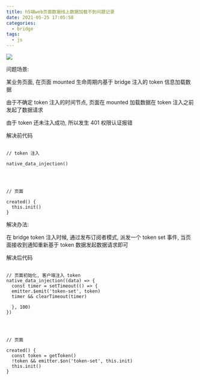 ```yaml
---
title: h5端web页面数据线上数据加载不到问题记录
date: 2021-05-25 17:05:58
categories:
  - bridge
tags:
  - js
---
```


![](https://tva1.sinaimg.cn/large/008i3skNly1gqusdlc6f8j313q0oadza.jpg)

<!--more-->

问题场景:

某业务页面, 在页面 mounted 生命周期内基于 bridge 注入的 token 信息加载数据

由于不确定 token 注入的时间节点, 页面在 mounted 加载数据在 token 注入之前发起了数据请求

由于 token 还未注入成功, 所以发生 401 权限认证报错

解决前代码

```

// token 注入

native_data_injection()




// 页面

created() {
  this.init()
}

```

解决办法:

在 bridge token 注入时候, 通过发布订阅者模式, 派发一个 token set 事件, 当页面接收到通知重新基于 token 数据发起数据请求即可

解决后代码

```

// 页面初始化, 客户端注入 token
native_data_injection((data) => {
  const timer = setTimeout(() => {
  emitter.$emit('token-set', token)
  timer && clearTimeout(timer)

  }, 100)
})




// 页面

created() {
  const token = getToken()
  !token && emitter.$on('token-set', this.init)
  this.init()
}

```
